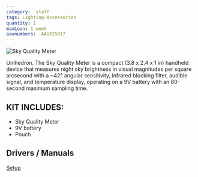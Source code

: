 ```yaml
---
category:  staff
tags: Lighting-Accessories
quantity: 1
maxLoan: 1 week
aaunumbers:  AAUX25017
---
```

![Sky Quality Meter](http://www.unihedron.com/projects/sqm-l/sqm-l_front_regular.jpg)

Unihedron. The Sky Quality Meter is a compact (3.8 x 2.4 x 1 in) handheld device that measures night sky brightness in visual magnitudes per square arcsecond with a ~42° angular sensitivity, infrared blocking filter, audible signal, and temperature display, operating on a 9V battery with an 80-second maximum sampling time.
## KIT INCLUDES:
-  Sky Quality Meter 
-  9V battery 
-  Pouch

## Drivers / Manuals
[Setup](http://www.unihedron.com/projects/darksky/Instruction_sheet.pdf)



